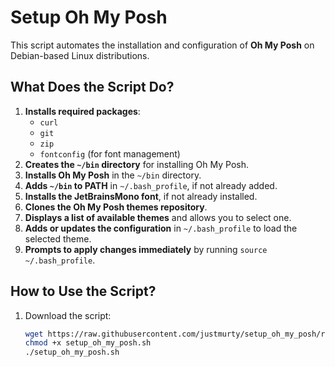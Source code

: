 # Setup Oh My Posh

This script automates the installation and configuration of **Oh My Posh** on Debian-based Linux distributions.

## What Does the Script Do?

1. **Installs required packages**:
   - `curl`
   - `git`
   - `zip`
   - `fontconfig` (for font management)
2. **Creates the `~/bin` directory** for installing Oh My Posh.
3. **Installs Oh My Posh** in the `~/bin` directory.
4. **Adds `~/bin` to PATH** in `~/.bash_profile`, if not already added.
5. **Installs the JetBrainsMono font**, if not already installed.
6. **Clones the Oh My Posh themes repository**.
7. **Displays a list of available themes** and allows you to select one.
8. **Adds or updates the configuration** in `~/.bash_profile` to load the selected theme.
9. **Prompts to apply changes immediately** by running `source ~/.bash_profile`.

## How to Use the Script?

1. Download the script:
   ```bash
   wget https://raw.githubusercontent.com/justmurty/setup_oh_my_posh/refs/heads/main/setup_oh_my_posh.sh
   chmod +x setup_oh_my_posh.sh
   ./setup_oh_my_posh.sh
